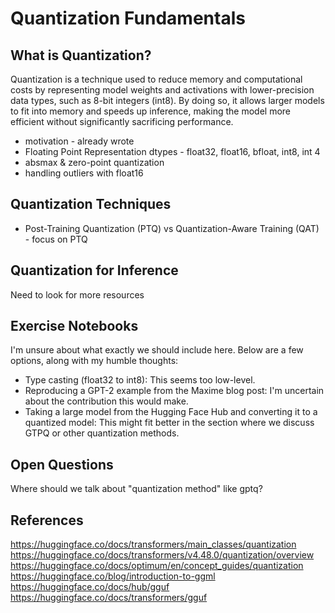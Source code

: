 # Quantization Fundamentals

## What is Quantization?
Quantization is a technique used to reduce memory and computational costs by representing model weights and activations with lower-precision data types, such as 8-bit integers (int8). By doing so, it allows larger models to fit into memory and speeds up inference, making the model more efficient without significantly sacrificing performance.

* motivation - already wrote
* Floating Point Representation dtypes - float32, float16, bfloat, int8, int 4
* absmax &  zero-point quantization
* handling outliers with float16

## Quantization Techniques
* Post-Training Quantization (PTQ) vs Quantization-Aware Training (QAT) - focus on PTQ

## Quantization for Inference
Need to look for more resources

## Exercise Notebooks
I'm unsure about what exactly we should include here. Below are a few options, along with my humble thoughts:
* Type casting (float32 to int8): This seems too low-level.
* Reproducing a GPT-2 example from the Maxime blog post: I'm uncertain about the contribution this would make.
* Taking a large model from the Hugging Face Hub and converting it to a quantized model: This might fit better in the section where we discuss GTPQ or other quantization methods.

## Open Questions
Where should we talk about "quantization method" like gptq?

## References
https://huggingface.co/docs/transformers/main_classes/quantization
https://huggingface.co/docs/transformers/v4.48.0/quantization/overview
https://huggingface.co/docs/optimum/en/concept_guides/quantization
https://huggingface.co/blog/introduction-to-ggml
https://huggingface.co/docs/hub/gguf
https://huggingface.co/docs/transformers/gguf
